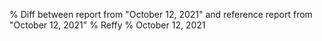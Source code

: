 % Diff between report from "October 12, 2021" and reference report from "October 12, 2021"
% Reffy
% October 12, 2021


